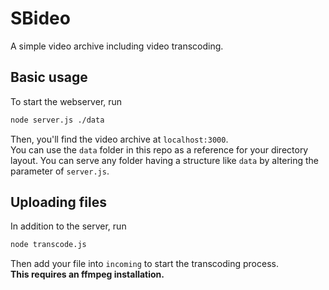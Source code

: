 # SBideo
A simple video archive including video transcoding.

## Basic usage
To start the webserver, run

```sh
node server.js ./data
```

Then, you'll find the video archive at `localhost:3000`.
<br>
You can use the `data` folder in this repo as a reference for your
directory layout. You can serve any folder having a structure like `data` by
altering the parameter of `server.js`.

## Uploading files
In addition to the server, run

```sh
node transcode.js
```

Then add your file into `incoming` to start the transcoding process.
<br>
**This requires an ffmpeg installation.**
